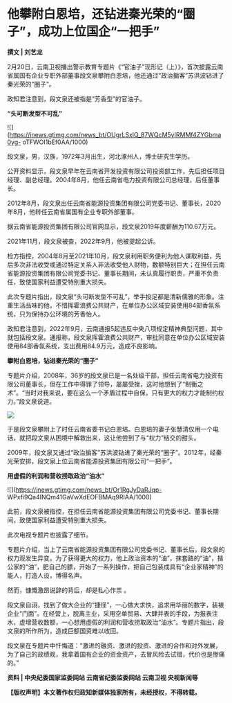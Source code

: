 # 他攀附白恩培，还钻进秦光荣的“圈子”，成功上位国企“一把手”

**撰文 | 刘艺龙**

2月20日，云南卫视播出警示教育专题片《“官油子”现形记（上）》，首次披露云南省属国有企业专职外部董事段文泉攀附白恩培，他还通过“政治掮客”苏洪波钻进了秦光荣的“圈子”。

政知君注意到，段文泉还被指是“芳香型”的官油子。

**“头可断发型不可乱”**

![](https://inews.gtimg.com/news_bt/OUgrLSxlQ_87WQcM5yIRMMf4ZYGbma0yg-
oTFWOI1bEf0AA/1000)

段文泉，男，汉族，1972年3月出生，河北涿州人，博士研究生学历。

公开资料显示，段文泉早年在云南省开发投资有限公司投资部工作，先后担任项目经理、副总经理。2004年8月，他任云南省电力投资有限公司总经理，后任董事长。

2012年8月，段文泉出任云南省能源投资集团有限公司党委书记、董事长，2020年8月，他转任云南省属国有企业专职外部董事。

据云南省能源投资集团有限公司官网显示，段文泉2019年度薪酬为110.67万元。

2021年11月，段文泉被查，2022年9月，他被提起公诉。

检方指控，2004年8月至2021年10月，段文泉利用职务便利为他人谋取利益，先后多次非法收受或通过特定关系人非法收受他人财物，数额特别巨大；在担任云南省能源投资集团有限公司党委书记、董事长期间，未认真履行职责，严重不负责任，致使国家利益遭受特别重大损失。

此次专题片指出，段文泉“头可断发型不可乱”，举手投足都是清新儒雅的形象。注重生活品味的他，不惜挥霍浪费公共财产，在单位办公区域安装使用84部香氛系统，只为保持办公环境的芳香怡人。

政知君注意到，2022年9月，云南通报5起违反中央八项规定精神典型问题，其中就包括段文泉。通报称，段文泉挥霍浪费公共财产，审批同意在单位办公区域安装使用84部香氛系统，支出费用84.9万元，造成不良影响。

**攀附白恩培，钻进秦光荣的“圈子”**

专题片介绍，2008年，36岁的段文泉已是一名处级干部，担任云南省电力投资有限公司董事长，但在工作中得罪了领导，屡屡受挫，这时他想到了“制衡之术”。“当时对我来说，要在这么一个矛盾过程中自保，只有更大的权力才能制约权力。”段文泉说道。

![](https://inews.gtimg.com/news_bt/O4ugUBhMNX0f1_H-F9L93Kv5Ku2bzIGE8GoXadEE0f-sgAA/1000)

于是段文泉攀附上了时任云南省委书记白恩培。白恩培的妻子张慧清仅用一个电话，就把段文泉从困境中解救出来，这让他尝到了与“权力”结交的甜头。

2009年，段文泉又通过“政治掮客”苏洪波钻进了秦光荣的“圈子”。2012年，经秦光荣安排，段文泉上位云南省能源投资集团有限公司“一把手”。

**用虚假的利润和营收捞取政治“油水”**

![](https://inews.gtimg.com/news_bt/Or1RgJyDaRJqp-
WPxfi9Qa4INQm41GaVwXdEOFBMAq9RIAA/1000)

此前，段文泉被指控，在担任云南省能源投资集团有限公司党委书记、董事长期间，致使国家利益遭受特别重大损失。

此次电视专题片也披露了细节。

专题片介绍，当上了云南省能源投资集团有限公司党委书记、董事长后，段文泉的权力观发生异变。为了获得更大的权力，他上政治资本的“油”，抹套路的“油”，揩公家的“油”，肥自己的膘，开始了一系列操作，把自己包装成具有“企业家精神”的能人，打造人设，博得名声。

然而，慷慨激昂说辞的背后，却是私心作祟 。

段文泉自诩，找到了做大企业的“捷径”，一心做大求快，追求用华丽的数字，装裱企业“门面”。在经营上，脱离主业，采用空单贸易、大肆并表的手段，为报表注水，虚增营收数额，一心想用虚假的利润和营收捞取政治“油水”。专题片指出，段文泉的所作所为，造成巨额国资难以收回。

段文泉在专题片中忏悔道：“激进的融资、激进的投资、激进的合作和对外发展，为了自己的政绩观，我拿着国有企业的资金资产，去冒风险去试错，代价也是惨痛的。”

**资料 | 中央纪委国家监委网站 云南省纪委监委网站 云南卫视 央视新闻等**

**【版权声明】本文著作权归政知新媒体独家所有，未经授权，不得转载。**

